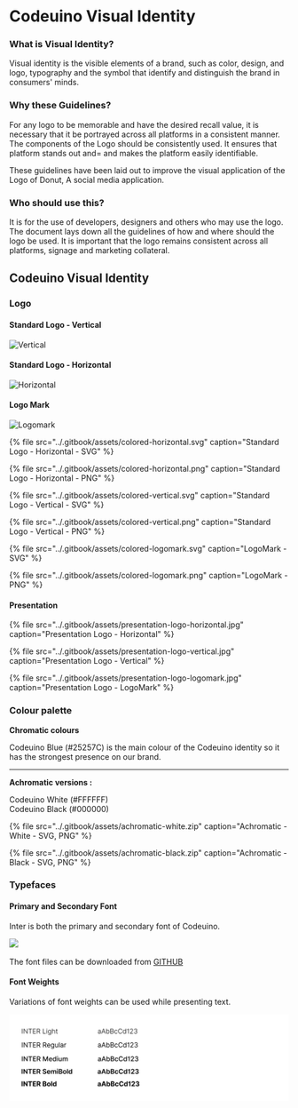 # Codeuino Visual Identity

### What is Visual Identity?

Visual identity is the visible elements of a brand, such as color, design, and logo, typography and the symbol that identify and distinguish the brand in consumers' minds.

### Why these Guidelines?

For any logo to be memorable and have the desired recall value, it is necessary that it be portrayed across all platforms in a consistent manner. The components of the Logo should be consistently used. It ensures that platform stands out and= and makes the platform easily identifiable.

These guidelines have been laid out to improve the visual application of the Logo of Donut, A social media application.  


### Who should use this?

It is for the use of developers, designers and others who may use the logo. The document lays down all the guidelines of how and where should the logo be used. It is important that the logo remains consistent across all platforms, signage and marketing collateral.  


## Codeuino Visual Identity

### Logo

#### Standard Logo - Vertical

![Vertical](../.gitbook/assets/artboard-1-copy-2.jpg)

#### Standard Logo - Horizontal

![Horizontal](../.gitbook/assets/artboard-1-copy-3.jpg)

#### Logo Mark

![Logomark](../.gitbook/assets/artboard-1-copy-4.jpg)

{% file src="../.gitbook/assets/colored-horizontal.svg" caption="Standard Logo - Horizontal - SVG" %}

{% file src="../.gitbook/assets/colored-horizontal.png" caption="Standard Logo - Horizontal - PNG" %}

{% file src="../.gitbook/assets/colored-vertical.svg" caption="Standard Logo - Vertical - SVG" %}

{% file src="../.gitbook/assets/colored-vertical.png" caption="Standard Logo - Vertical - PNG" %}

{% file src="../.gitbook/assets/colored-logomark.svg" caption="LogoMark - SVG" %}

{% file src="../.gitbook/assets/colored-logomark.png" caption="LogoMark - PNG" %}



#### Presentation

{% file src="../.gitbook/assets/presentation-logo-horizontal.jpg" caption="Presentation Logo - Horizontal" %}

{% file src="../.gitbook/assets/presentation-logo-vertical.jpg" caption="Presentation Logo - Vertical" %}

{% file src="../.gitbook/assets/presentation-logo-logomark.jpg" caption="Presentation Logo - LogoMark" %}

### 

### Colour palette

**Chromatic colours** 

Codeuino Blue \(\#25257C\) is the main colour of the Codeuino identity so it has the strongest presence on our brand.  
****

**Achromatic versions :** 

Codeuino White \(\#FFFFFF\)  
Codeuino Black \(\#000000\)  


{% file src="../.gitbook/assets/achromatic-white.zip" caption="Achromatic - White - SVG, PNG" %}

{% file src="../.gitbook/assets/achromatic-black.zip" caption="Achromatic - Black - SVG, PNG" %}



### Typefaces

#### **Primary and Secondary Font**

Inter is both the primary and secondary font of Codeuino. 

![](../.gitbook/assets/font.jpg)

The font files can be downloaded from [GITHUB](https://github.com/rsms/inter/tree/master/docs/font-files)

#### 

#### Font Weights

Variations of font weights can be used while presenting text.

![](../.gitbook/assets/artboard-3.jpg)

